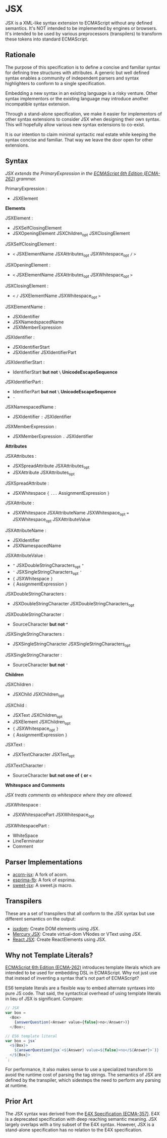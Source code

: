 JSX
===

JSX is a XML-like syntax extension to ECMAScript without any defined semantics. It's NOT intended to be implemented by engines or browsers. It's intended to be used by various preprocessors (transpilers) to transform these tokens into standard ECMAScript.

Rationale
---------

The purpose of this specification is to define a concise and familiar syntax for defining tree structures with attributes. A generic but well defined syntax enables a community of independent parsers and syntax highlighters to conform to a single specification.

Embedding a new syntax in an existing language is a risky venture. Other syntax implementors or the existing language may introduce another incompatible syntax extension.

Through a stand-alone specification, we make it easier for implementors of other syntax extensions to consider JSX when designing their own syntax. This will hopefully allow various new syntax extensions to co-exist.

It is our intention to claim minimal syntactic real estate while keeping the syntax concise and familiar. That way we leave the door open for other extensions.

Syntax
------

_JSX extends the PrimaryExpression in the [ECMAScript 6th Edition (ECMA-262)](http://people.mozilla.org/~jorendorff/es6-draft.html) grammar._

PrimaryExpression :
- JSXElement

__Elements__

JSXElement : 
- JSXSelfClosingElement 
- JSXOpeningElement JSXChildren<sub>opt</sub> JSXClosingElement

JSXSelfClosingElement :
- `<` JSXElementName JSXAttributes<sub>opt</sub> JSXWhitespace<sub>opt</sub> `/` `>`

JSXOpeningElement :
- `<` JSXElementName JSXAttributes<sub>opt</sub> JSXWhitespace<sub>opt</sub> `>`

JSXClosingElement :
- `<` `/` JSXElementName JSXWhitespace<sub>opt</sub> `>`

JSXElementName :
- JSXIdentifier
- JSXNamedspacedName
- JSXMemberExpression

JSXIdentifier :
- JSXIdentifierStart
- JSXIdentifier JSXIdentifierPart

JSXIdentifierStart :
- IdentifierStart __but not `\` UnicodeEscapeSequence__

JSXIdentifierPart :
- IdentifierPart __but not `\` UnicodeEscapeSequence__
- `-`

JSXNamespacedName :
- JSXIdentifier `:` JSXIdentifier

JSXMemberExpression :
- JSXMemberExpression `.` JSXIdentifier

__Attributes__

JSXAttributes : 
- JSXSpreadAttribute JSXAttributes<sub>opt</sub>
- JSXAttribute JSXAttributes<sub>opt</sub>

JSXSpreadAttribute :
- JSXWhitespace `{` `...` AssignmentExpression `}`

JSXAttribute : 
- JSXWhitespace JSXAttributeName JSXWhitespace<sub>opt</sub> `=` JSXWhitespace<sub>opt</sub> JSXAttributeValue

JSXAttributeName :
- JSXIdentifier
- JSXNamespacedName

JSXAttributeValue : 
- `"` JSXDoubleStringCharacters<sub>opt</sub> `"`
- `'` JSXSingleStringCharacters<sub>opt</sub> `'`
- `{` JSXWhitespace `}`
- `{` AssignmentExpression `}`

JSXDoubleStringCharacters : 
- JSXDoubleStringCharacter JSXDoubleStringCharacters<sub>opt</sub>

JSXDoubleStringCharacter : 
- SourceCharacter __but not `"`__

JSXSingleStringCharacters : 
- JSXSingleStringCharacter JSXSingleStringCharacters<sub>opt</sub>

JSXSingleStringCharacter : 
- SourceCharacter __but not `'`__

__Children__

JSXChildren : 
- JSXChild JSXChildren<sub>opt</sub>

JSXChild :
- JSXText JSXChildren<sub>opt</sub>
- JSXElement JSXChildren<sub>opt</sub>
- `{` JSXWhitespace<sub>opt</sub> `}`
- `{` AssignmentExpression `}`

JSXText :
- JSXTextCharacter JSXText<sub>opt</sub>

JSXTextCharacter :
- SourceCharacter __but not one of `{` or `<`__

__Whitespace and Comments__

_JSX treats comments as whitespace where they are allowed._

JSXWhitespace :
- JSXWhitespacePart JSXWhitespace<sub>opt</sub>

JSXWhitespacePart :
- WhiteSpace
- LineTerminator
- Comment

Parser Implementations
----------------------

- [acorn-jsx](https://github.com/RReverser/acorn-jsx): A fork of acorn.
- [esprima-fb](https://github.com/facebook/esprima): A fork of esprima.
- [sweet-jsx](https://github.com/andreypopp/sweet-jsx): A sweet.js macro.

Transpilers
-----------

These are a set of transpilers that all conform to the JSX syntax but use different semantics on the output:

- [jsxdom](https://github.com/vjeux/jsxdom): Create DOM elements using JSX.
- [Mercury JSX](https://github.com/Raynos/mercury-jsx): Create virtual-dom VNodes or VText using JSX. 
- [React JSX](http://facebook.github.io/react/docs/jsx-in-depth.html): Create ReactElements using JSX.

Why not Template Literals?
--------------------------

[ECMAScript 6th Edition (ECMA-262)](http://people.mozilla.org/~jorendorff/es6-draft.html) introduces template literals which are intended to be used for embedding DSL in ECMAScript. Why not just use that instead of inventing a syntax that's not part of ECMAScript?

ES6 template literals are a flexible way to embed alternate syntaxes into pure JS code. That said, the syntactical overhead of using template literals in lieu of JSX is significant. Compare:

```js
// JSX
var box =
  <Box>
    {answerQuestion(<Answer value={false}>no</Answer>)}
  </Box>;

// ES6 template literal
var box = jsx`
  <${Box}>
    ${answerQuestion(jsx`<${Answer} value=${false}>no</${Answer}>`)}
  </${Box}>
`;
```

For performance, it also makes sense to use a specialized transform to avoid the runtime cost of parsing the tag strings. The semantics of JSX are defined by the transpiler, which sidesteps the need to perform any parsing at runtime.

Prior Art
---------

The JSX syntax was derived from the [E4X Specification (ECMA-357)](http://www.ecma-international.org/publications/standards/Ecma-357.htm). E4X is a deprecated specification with deep reaching semantic meaning. JSX largely overlaps with a tiny subset of the E4X syntax. However, JSX is a stand-alone specification has no relation to the E4X specification.
